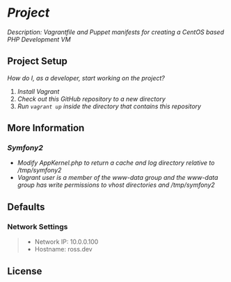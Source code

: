 # _Project_

_Description: Vagrantfile and Puppet manifests for creating a CentOS based PHP Development VM_

## Project Setup

_How do I, as a developer, start working on the project?_ 

1. _Install Vagrant_
2. _Check out this GitHub repository to a new directory_
3. _Run `vagrant up` inside the directory that contains this repository_

## More Information

### _Symfony2_

- _Modify AppKernel.php to return a cache and log directory relative to /tmp/symfony2_
- _Vagrant user is a member of the www-data group and the www-data group has write permissions to vhost directories and /tmp/symfony2_

## Defaults

### Network Settings

> - Network IP: 10.0.0.100
> - Hostname: ross.dev

## License
